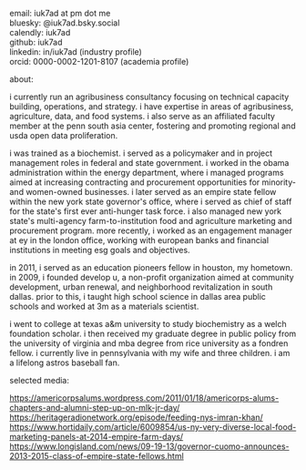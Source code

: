 email: iuk7ad at pm dot me<br>
bluesky: @iuk7ad.bsky.social<br>
calendly: iuk7ad<br>
github: iuk7ad<br>
linkedin: in/iuk7ad (industry profile)<br>
orcid: 0000-0002-1201-8107 (academia profile)<br>

about:<br>

i currently run an agribusiness consultancy focusing on technical capacity building, operations, and strategy. i have expertise in areas of agribusiness, agriculture, data, and food systems. i also serve as an affiliated faculty member at the penn south asia center, fostering and promoting regional and usda open data proliferation.<br>

i was trained as a biochemist. i served as a policymaker and in project management roles in federal and state government. i worked in the obama administration within the energy department, where i managed programs aimed at increasing contracting and procurement opportunities for minority- and women-owned businesses. i later served as an empire state fellow within the new york state governor's office, where i served as chief of staff for the state's first ever anti-hunger task force. i also managed new york state's multi-agency farm-to-institution food and agriculture marketing and procurement program. more recently, i worked as an engagement manager at ey in the london office, working with european banks and financial institutions in meeting esg goals and objectives.<br>

in 2011, i served as an education pioneers fellow in houston, my hometown. in 2009, i founded develop u, a non-profit organization aimed at community development, urban renewal, and neighborhood revitalization in south dallas. prior to this, i taught high school science in dallas area public schools and worked at 3m as a materials scientist.<br>

i went to college at texas a&m university to study biochemistry as a welch foundation scholar. i then received my graduate degree in public policy from the university of virginia and mba degree from rice university as a fondren fellow. i currently live in pennsylvania with my wife and three children. i am a lifelong astros baseball fan.<br>

selected media:<br>

https://americorpsalums.wordpress.com/2011/01/18/americorps-alums-chapters-and-alumni-step-up-on-mlk-jr-day/<br>
https://heritageradionetwork.org/episode/feeding-nys-imran-khan/<br>
https://www.hortidaily.com/article/6009854/us-ny-very-diverse-local-food-marketing-panels-at-2014-empire-farm-days/<br>
https://www.longisland.com/news/09-19-13/governor-cuomo-announces-2013-2015-class-of-empire-state-fellows.html
